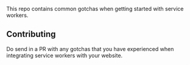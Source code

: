 This repo contains common gotchas when getting started with service workers. 

## Contributing
Do send in a PR with any gotchas that you have experienced when integrating service workers with your website. 